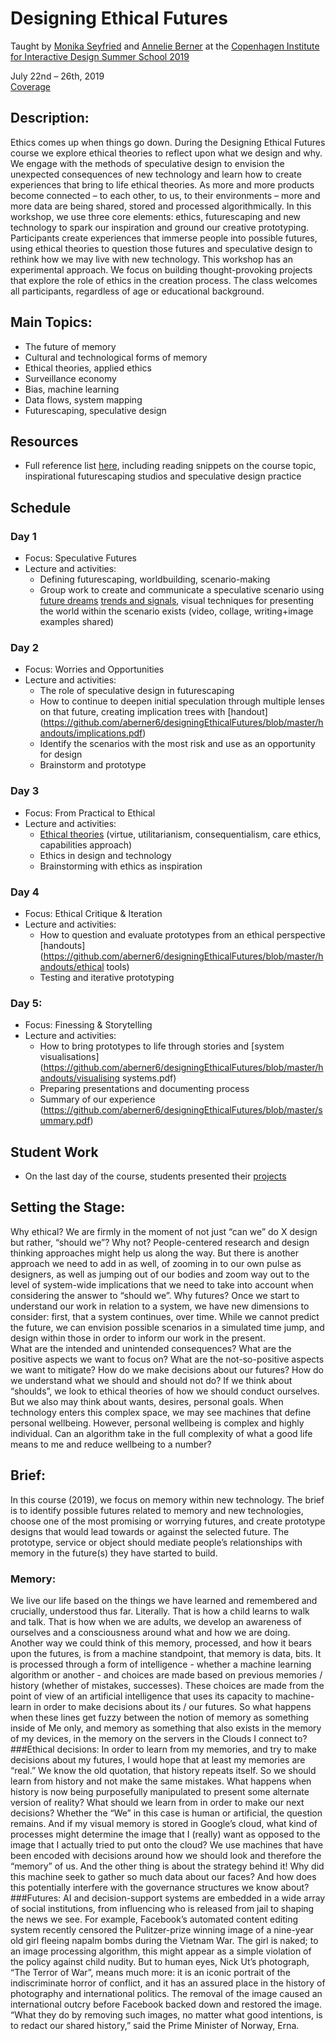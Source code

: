 # Designing Ethical Futures
Taught by [Monika Seyfried](http://monikaseyfried.com/) and [Annelie Berner](http://www.annelieberner.com/) at the [Copenhagen Institute for Interactive Design Summer School 2019](http://ciid.dk/education/summer-school/ciid-summer-school-copenhagen-2019/workshops/design-ethics/) 

July 22nd – 26th, 2019  
[Coverage](https://www.youtube.com/watch?v=QvRnpdon3sA)

## Description:  
Ethics comes up when things go down. During the Designing Ethical Futures course we explore ethical theories to reflect upon what we design and why. We engage with the methods of speculative design to envision the unexpected consequences of new technology and learn how to create experiences that bring to life ethical theories.
As more and more products become connected – to each other, to us, to their environments – more and more data are being shared, stored and processed algorithmically. In this workshop, we use three core elements: ethics, futurescaping and new technology to spark our inspiration and ground our creative prototyping. Participants create experiences that immerse people into possible futures, using ethical theories to question those futures and speculative design to rethink how we may live with new technology.
This workshop has an experimental approach. We focus on building thought-provoking projects that explore the role of ethics in the creation process. The class welcomes all participants, regardless of age or educational background.
  
## Main Topics:  

* The future of memory
* Cultural and technological forms of memory
* Ethical theories, applied ethics
* Surveillance economy
* Bias, machine learning
* Data flows, system mapping
* Futurescaping, speculative design

## Resources

* Full reference list [here](https://github.com/aberner6/designingEthicalFutures/blob/master/references.md), including reading snippets on the course topic, inspirational futurescaping studios and speculative design practice

## Schedule

### Day 1
* Focus: Speculative Futures
* Lecture and activities: 
    * Defining futurescaping, worldbuilding, scenario-making 
    * Group work to create and communicate a speculative scenario using [future dreams](https://github.com/aberner6/designingEthicalFutures/blob/master/handouts/scenarios+dreams.pdf) [trends and signals](https://github.com/aberner6/designingEthicalFutures/blob/master/handouts/goal+steps+arc+angles+signals+world-building.pdf), visual techniques for presenting the world within the scenario exists (video, collage, writing+image examples shared)

### Day 2
* Focus: Worries and Opportunities
* Lecture and activities:
    * The role of speculative design in futurescaping
    * How to continue to deepen initial speculation through multiple lenses on that future, creating implication trees with [handout] (https://github.com/aberner6/designingEthicalFutures/blob/master/handouts/implications.pdf)
    * Identify the scenarios with the most risk and use as an opportunity for design 
    * Brainstorm and prototype

### Day 3
* Focus: From Practical to Ethical 
* Lecture and activities:
    * [Ethical theories](https://www.virteu-235.com/ethical-approaches) (virtue, utilitarianism, consequentialism, care ethics, capabilities approach) 
    * Ethics in design and technology
    * Brainstorming with ethics as inspiration

### Day 4
* Focus: Ethical Critique & Iteration
* Lecture and activities:
    * How to question and evaluate prototypes from an ethical perspective [handouts](https://github.com/aberner6/designingEthicalFutures/blob/master/handouts/ethical tools)
    * Testing and iterative prototyping

### Day 5:
* Focus: Finessing & Storytelling
* Lecture and activities:
    * How to bring prototypes to life through stories and [system visualisations](https://github.com/aberner6/designingEthicalFutures/blob/master/handouts/visualising systems.pdf)
    * Preparing presentations and documenting process
    * Summary of our experience (https://github.com/aberner6/designingEthicalFutures/blob/master/summary.pdf)

## Student Work

* On the last day of the course, students presented their [projects](https://github.com/aberner6/designingEthicalFutures/blob/master/studentWork.md)

## Setting the Stage:
Why ethical? We are firmly in the moment of not just “can we” do X design but rather, “should we”? Why not? People-centered research and design thinking approaches might help us along the way. But there is another approach we need to add in as well, of zooming in to our own pulse as designers, as well as jumping out of our bodies and zoom way out to the level of system-wide implications that we need to take into account when considering the answer to “should we”.
Why futures? Once we start to understand our work in relation to a system, we have new dimensions to consider: first, that a system continues, over time. While we cannot predict the future, we can envision possible scenarios in a simulated time jump, and design within those in order to inform our work in the present.  
What are the intended and unintended consequences?
What are the positive aspects we want to focus on?
What are the not-so-positive aspects we want to mitigate?
How do we make decisions about our futures?
How do we understand what we should and should not do? If we think about “shoulds”, we look to ethical theories of how we should conduct ourselves. But we also may think about wants, desires, personal goals. When technology enters this complex space, we may see machines that define personal wellbeing. However, personal wellbeing is complex and highly individual. Can an algorithm take in the full complexity of what a good life means to me and reduce wellbeing to a number? 

## Brief:
In this course (2019), we focus on memory within new technology. The brief is to identify possible futures related to memory and new technologies, choose one of the most promising or worrying futures, and create prototype designs that would lead towards or against the selected future. The prototype, service or object should mediate people’s relationships with memory in the future(s) they have started to build.

### Memory:
We live our life based on the things we have learned and remembered and crucially, understood thus far. Literally. That is how a child learns to walk and talk. That is how when we are adults, we develop an awareness of ourselves and a consciousness around what and how we are doing. Another way we could think of this memory, processed, and how it bears upon the futures, is from a machine standpoint, that memory is data, bits. It is processed through a form of intelligence - whether a machine learning algorithm or another - and choices are made based on previous memories / history (whether of mistakes, successes). These choices are made from the point of view of an artificial intelligence that uses its capacity to machine-learn in order to make decisions about its / our futures. So what happens when these lines get fuzzy between the notion of memory as something inside of Me only, and memory as something that also exists in the memory of my devices, in the memory on the servers in the Clouds I connect to? 
###Ethical decisions:
In order to learn from my memories, and try to make decisions about my futures, I would hope that at least my memories are “real.” We know the old quotation, that history repeats itself. So we should learn from history and not make the same mistakes. What happens when history is now being purposefully manipulated to present some alternate version of reality? What should we learn from in order to make our next decisions? Whether the “We” in this case is human or artificial, the question remains. And if my visual memory is stored in Google’s cloud, what kind of processes might determine the image that I (really) want as opposed to the image that I actually tried to put onto the cloud? We use machines that have been encoded with decisions around how we should look and therefore the “memory” of us. And the other thing is about the strategy behind it! Why did this machine seek to gather so much data about our faces? And how does this potentially interfere with the governance structures we know about?
###Futures:
AI and decision-support systems are embedded in a wide array of social institutions, from influencing who is released from jail to shaping the news we see. For example, Facebook’s automated content editing system recently censored the Pulitzer-prize winning image of a nine-year old girl fleeing napalm bombs during the Vietnam War. The girl is naked; to an image processing algorithm, this might appear as a simple violation of the policy against child nudity. But to human eyes, Nick Ut’s photograph, “The Terror of War”, means much more: it is an iconic portrait of the indiscriminate horror of conflict, and it has an assured place in the history of photography and international politics. The removal of the image caused an international outcry before Facebook backed down and restored the image. “What they do by removing such images, no matter what good intentions, is to redact our shared history,” said the Prime Minister of Norway, Erna.

